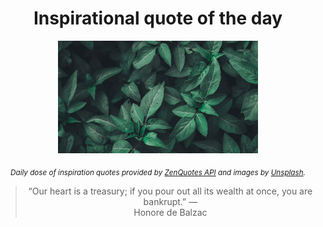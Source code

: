 
<div align="center">

# Inspirational quote of the day

<img src="./data/photo.jpeg" alt="Beautiful nature photo" width="320" height="180">

<sub><i>Daily dose of inspiration quotes provided by [ZenQuotes API](https://zenquotes.io/) and images by [Unsplash](https://unsplash.com/).</i></sub>


<blockquote>&ldquo;Our heart is a treasury; if you pour out all its wealth at once, you are bankrupt.&rdquo; &mdash; <footer>Honore de Balzac</footer></blockquote>

</div>
